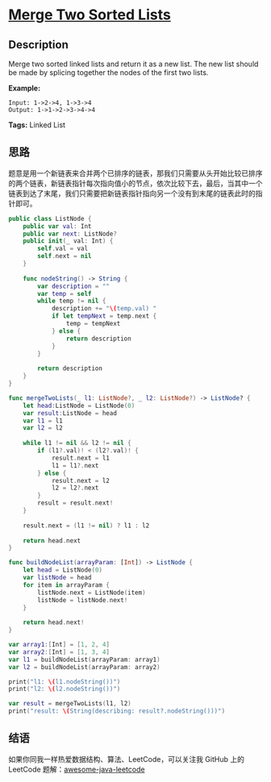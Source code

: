 # [Merge Two Sorted Lists][title]

## Description

Merge two sorted linked lists and return it as a new list. The new list should be made by splicing together the nodes of the first two lists.

**Example:**

```
Input: 1->2->4, 1->3->4
Output: 1->1->2->3->4->4
```

**Tags:** Linked List


## 思路

题意是用一个新链表来合并两个已排序的链表，那我们只需要从头开始比较已排序的两个链表，新链表指针每次指向值小的节点，依次比较下去，最后，当其中一个链表到达了末尾，我们只需要把新链表指针指向另一个没有到末尾的链表此时的指针即可。

```swift
public class ListNode {
    public var val: Int
    public var next: ListNode?
    public init(_ val: Int) {
        self.val = val
        self.next = nil
    }
    
    func nodeString() -> String {
        var description = ""
        var temp = self
        while temp != nil {
            description += "\(temp.val) "
            if let tempNext = temp.next {
                temp = tempNext
            } else {
                return description
            }
        }
        
        return description
    }
}

func mergeTwoLists(_ l1: ListNode?, _ l2: ListNode?) -> ListNode? {
    let head:ListNode = ListNode(0)
    var result:ListNode = head
    var l1 = l1
    var l2 = l2
    
    while l1 != nil && l2 != nil {
        if (l1?.val)! < (l2?.val)! {
            result.next = l1
            l1 = l1?.next
        } else {
            result.next = l2
            l2 = l2?.next
        }
        result = result.next!
    }
    
    result.next = (l1 != nil) ? l1 : l2
    
    return head.next
}

func buildNodeList(arrayParam: [Int]) -> ListNode {
    let head = ListNode(0)
    var listNode = head
    for item in arrayParam {
        listNode.next = ListNode(item)
        listNode = listNode.next!
    }
    
    return head.next!
}

var array1:[Int] = [1, 2, 4]
var array2:[Int] = [1, 3, 4]
var l1 = buildNodeList(arrayParam: array1)
var l2 = buildNodeList(arrayParam: array2)

print("l1: \(l1.nodeString())")
print("l2: \(l2.nodeString())")

var result = mergeTwoLists(l1, l2)
print("result: \(String(describing: result?.nodeString()))")
```


## 结语

如果你同我一样热爱数据结构、算法、LeetCode，可以关注我 GitHub 上的 LeetCode 题解：[awesome-java-leetcode][zgpeace]



[title]: https://leetcode.com/problems/merge-two-sorted-lists
[zgpeace]: https://github.com/zgpeace/awesome-swift-leetcode
